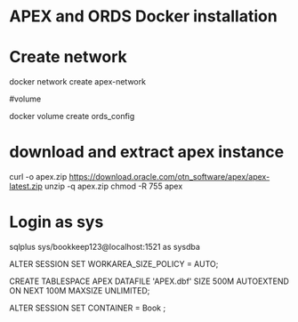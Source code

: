 # APEX and ORDS Docker installation 
  
# Create network

docker network create apex-network

#volume 

docker volume create ords_config

# download and extract apex instance

curl -o apex.zip https://download.oracle.com/otn_software/apex/apex-latest.zip
unzip -q apex.zip
chmod -R 755 apex

# Login as sys
sqlplus sys/bookkeep123@localhost:1521 as sysdba

ALTER SESSION SET WORKAREA_SIZE_POLICY = AUTO;

CREATE TABLESPACE APEX
DATAFILE 'APEX.dbf'
SIZE 500M
AUTOEXTEND ON NEXT 100M
MAXSIZE UNLIMITED;

ALTER SESSION SET CONTAINER = Book ;
